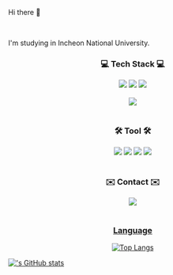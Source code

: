 Hi there 👋

<br>

I'm studying in Incheon National University.

<h3 align="center">💻 Tech Stack 💻</h3>
<div align="center">
	<img src = "https://img.shields.io/badge/C-A8B9CC?logo=C&logoColor=white">
	<img src = "https://img.shields.io/badge/C++-00599C?logo=cplusplus&logoColor=white">
	<img src = "https://img.shields.io/badge/JAVA-A8B9CC?logo=JAVA&logoColor=white">
</div>

<br>

<div align="center">
	<img src = "https://img.shields.io/badge/Spring Boot-6DB33F?logo=springboot&logoColor=white">
</div>

<br>

<h3 align="center">🛠️ Tool 🛠️</h3>
<div align="center">
	<img src = "https://img.shields.io/badge/GitHub-181717?logo=GitHub&logoColor=white">
	<img src = "https://img.shields.io/badge/Git-F05032?logo=Git&logoColor=white">
	<img src = "https://img.shields.io/badge/Notion-000000?logo=Notion&logoColor=white">
	<img src = "https://img.shields.io/badge/Figma-F24E1E?logo=Figma&logoColor=white">
</div>

<br>

<h3 align="center">✉️ Contact ✉️</h3>
<div align="center">
	<a href="https://www.instagram.com/d6ng_gyun">
		<img src = "https://img.shields.io/badge/INSTAGRAM-E4405F?logo=Instagram&logoColor=white">
</div>

<br>

<h3 align="center">Language</h3>
<div align="center">
	
![Top Langs](https://github-readme-stats.vercel.app/api/top-langs/?username=d6nggyun&layout=compact)

</div>


!['s GitHub stats](https://github-readme-stats.vercel.app/api?username=d6nggyun&show_icons=true&theme=radical)
